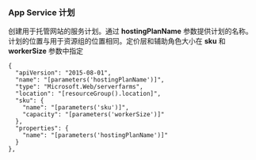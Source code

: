 ### App Service 计划

创建用于托管网站的服务计划。通过 **hostingPlanName** 参数提供计划的名称。计划的位置与用于资源组的位置相同。定价层和辅助角色大小在 **sku** 和 **workerSize** 参数中指定

    {
      "apiVersion": "2015-08-01",
      "name": "[parameters('hostingPlanName')]",
      "type": "Microsoft.Web/serverfarms",
      "location": "[resourceGroup().location]",
      "sku": {
        "name": "[parameters('sku')]",
        "capacity": "[parameters('workerSize')]"
      },
      "properties": {
        "name": "[parameters('hostingPlanName')]"
      }
    },

<!---HONumber=Mooncake_0118_2016-->